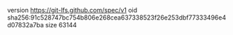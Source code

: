 version https://git-lfs.github.com/spec/v1
oid sha256:91c528747bc754b806e268cea637338523f26e253dbf77333496e4d07832a7ba
size 63144
